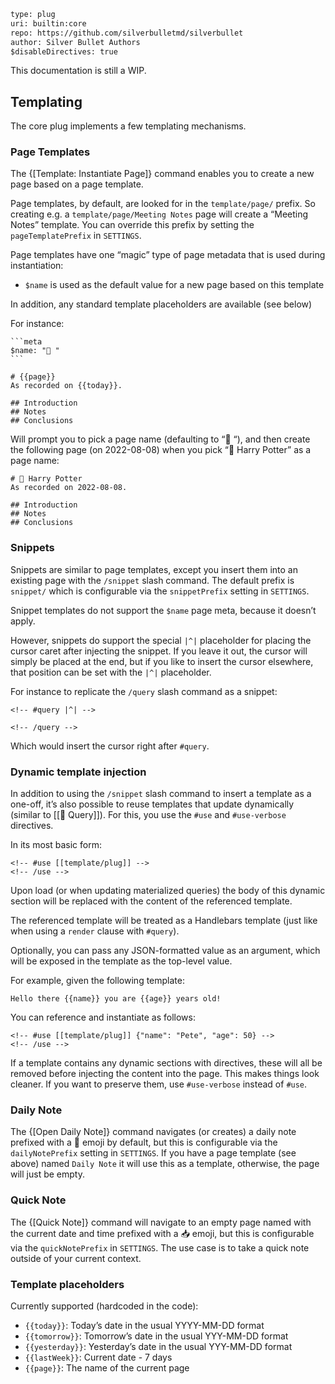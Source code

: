 ```meta
type: plug
uri: builtin:core
repo: https://github.com/silverbulletmd/silverbullet
author: Silver Bullet Authors
$disableDirectives: true
```

This documentation is still a WIP.

## Templating
The core plug implements a few templating mechanisms.

### Page Templates
The {[Template: Instantiate Page]} command enables you to create a new page based on a page template. 

Page templates, by default, are looked for in the `template/page/` prefix. So creating e.g. a `template/page/Meeting Notes` page will create a “Meeting Notes” template. You can override this prefix by setting the `pageTemplatePrefix` in `SETTINGS`.

Page templates have one “magic” type of page metadata that is used during instantiation:

* `$name` is used as the default value for a new page based on this template

In addition, any standard template placeholders are available (see below)

For instance:

    ```meta
    $name: "📕 "
    ```

    # {{page}}
    As recorded on {{today}}.
    
    ## Introduction
    ## Notes
    ## Conclusions

Will prompt you to pick a page name (defaulting to “📕 “), and then create the following page (on 2022-08-08) when you pick “📕 Harry Potter” as a page name:

    # 📕 Harry Potter
    As recorded on 2022-08-08.
    
    ## Introduction
    ## Notes
    ## Conclusions

### Snippets
Snippets are similar to page templates, except you insert them into an existing page with the `/snippet` slash command. The default prefix is `snippet/` which is configurable via the `snippetPrefix` setting in `SETTINGS`.

Snippet templates do not support the `$name` page meta, because it doesn’t apply.

However, snippets do support the special `|^|` placeholder for placing the cursor caret after injecting the snippet. If you leave it out, the cursor will simply be placed at the end, but if you like to insert the cursor elsewhere, that position can be set with the `|^|` placeholder.

For instance to replicate the `/query` slash command as a snippet:

    <!-- #query |^| -->

    <!-- /query -->

Which would insert the cursor right after `#query`.

### Dynamic template injection
In addition to using the `/snippet` slash command to insert a template as a one-off, it’s also possible to reuse templates that update dynamically (similar to [[🔌 Query]]). For this,  you use the `#use` and `#use-verbose` directives.

In its most basic form:

    <!-- #use [[template/plug]] -->
    <!-- /use -->

Upon load (or when updating materialized queries) the body of this dynamic section will be replaced with the content of the referenced template.

The referenced template will be treated as a Handlebars template (just like when using a `render` clause with `#query`). 

Optionally, you can pass any JSON-formatted value as an argument, which will be exposed in the template as the top-level value.

For example, given the following template:

    Hello there {{name}} you are {{age}} years old!

You can reference and instantiate as follows:

    <!-- #use [[template/plug]] {"name": "Pete", "age": 50} -->
    <!-- /use -->

If a template contains any dynamic sections with directives, these will all be removed before injecting the content into the page. This makes things look cleaner. If you want to preserve them, use `#use-verbose` instead of `#use`.

### Daily Note
The {[Open Daily Note]} command navigates (or creates) a daily note prefixed with a 📅 emoji by default, but this is configurable via the `dailyNotePrefix` setting in `SETTINGS`. If you have a page template (see above) named `Daily Note` it will use this as a template, otherwise, the page will just be empty. 

### Quick Note
The {[Quick Note]} command will navigate to an empty page named with the current date and time prefixed with a 📥 emoji, but this is configurable via the `quickNotePrefix` in `SETTINGS`. The use case is to take a quick note outside of your current context. 

### Template placeholders
Currently supported (hardcoded in the code):

* `{{today}}`: Today’s date in the usual YYYY-MM-DD format
* `{{tomorrow}}`: Tomorrow’s date in the usual YYY-MM-DD format
* `{{yesterday}}`: Yesterday’s date in the usual YYY-MM-DD format
* `{{lastWeek}}`: Current date - 7 days
* `{{page}}`: The name of the current page
